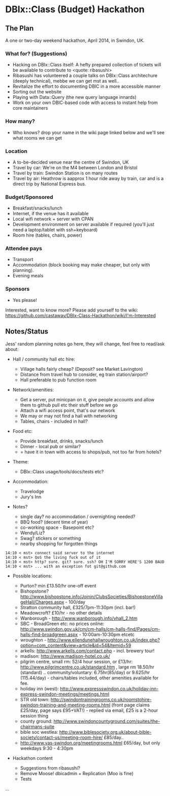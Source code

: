 DBIx::Class (Budget) Hackathon
==============================

The Plan
--------

A one or two-day weekend hackathon, April 2014, in Swindon, UK. 

### What for? (Suggestions)

* Hacking on DBIx::Class itself: A hefty prepared collection of tickets will be available to contribute to <quote: ribasushi>
* Ribasushi has volunteered a couple talks on DBIx::Class architechure (deeply technical), mebbe we can get mst as well..
* Revitalize the effort to documenting DBIC in a more accessible manner
* Sorting out the website
* Playing with Data::Query (the new query language innards)
* Work on your own DBIC-based code with access to instant help from core maintainers

### How many?

* Who knows? drop your name in the wiki page linked below and we'll see what rooms we can get

### Location

* A to-be-decided venue near the centre of Swindon, UK
* Travel by car: We're on the M4 between London and Bristol
* Travel by train: Swindon Station is on many routes
* Travel by air: Heathrow is aapprox 1 hour ride away by train, car and is a direct trip by National Express bus.

### Budget/Sponsored

* Breakfast/snacks/lunch
* Internet, if the venue has it available
* Local wifi network + server with CPAN
* Development environment on server available if required (you'll just need a laptop/tablet with ssh+keyboard)
* Room hire (tables, chairs, power)

### Attendee pays

* Transport
* Accommodation (block booking may make cheaper, but only with planning).
* Evening meals


### Sponsors

* Yes please!

Interested, want to know more? Please add yourself to the wiki:
https://github.com/castaway/DBIx-Class-Hackathon/wiki/I'm-Interested

Notes/Status
------------

Jess' random planning notes go here, they will change, feel free to read/ask about:

* Hall / community hall etc hire:
    * Village halls fairly cheap? (Deposit? see Market Lavington)
    * Distance from travel hub to consider, eg train station/airport?
    * Hall preferable to pub function room

* Network/amenities:
    * Get a server, put minicpan on it, give people accounts and allow them to github pull etc their stuff before we go
    * Attach a wifi access point, that's our network
    * We may or may not find a hall with networking
    * Tables, chairs - included in hall?

* Food etc:
    * Provide breakfast, drinks, snacks/lunch
    * Dinner - local pub or similar?
    * = have it in town with access to shops/pub, not too far from hotels?

* Theme:
    * DBIx::Class usage/tools/docs/tests etc?

* Accommodation:

    * Travelodge
    * Jury's Inn

* Notes?
    * single day? no accommodation / overnighting needed?
    * BBQ food? (decent time of year)
    * co-working space - Basepoint etc?
    * Wendy/Liz?
    * Swag? stickers or something
    * nearby shopping for forgotten things
```
14:10 < mst> connect said server to the internet
14:10 < mst> QoS the living fuck out of it
14:10 < mst> http? sure. git? sure. ssh? OH I'M SORRY HERE'S 1200 BAUD
14:10 < mst> ... with an exception fot git@github.com
```

*  Possible locations:
    * Purton? min £13.50/hr one-off event
    * Bishopstone? http://www.bishopstone.info/Joinin/ClubsSocieties/BishopstoneVillageHall/Charges.aspx - 100/day
    * Stratton community hall, £325/7pm-11:30pm (incl. bar!)
    * Meadowcroft? £10/hr - no other details
    * Wanborough - http://www.wanborough.info/vhall_2.htm
    * SBC - BroadGreen etc: no prices online: http://www.swindon.gov.uk/cm/cm-halls/cm-halls-find/Pages/cm-halls-find-broadgreen.aspx - 10:00am-10:30pm
etcetc
    * wroughton - http://www.ellendunehallwroughton.co.uk/index.php?option=com_content&view=article&id=54&Itemid=59
    * arkells: http://www.arkells.com/contact.php - incl. brewery tour!
    * madison: http://www.madison-hotel.co.uk/
    * pilgrim centre, small rm: 52/4 hour session, or £13/hr: http://www.pilgrimcentre.co.uk/standard.htm , large rm 18.50/hr (standard) .. community/voluntary: 6.75hr(85/day) or 9.625/hr (115.44/day) - chairs/tables included, other amenities available for fee.
    * holiday inn (west): http://www.expressswindon.co.uk/holiday-inn-express-swindon-meetings/meetings.html
    * STR old town: http://swindontrainingrooms.co.uk/roomstohire-swindon-training-and-meeting-rooms.html (front page claims £25/day, page says £95+VAT!) - replied via email, £25 is a 2-hour session thing
    * county ground: http://www.swindoncountyground.com/suites/the-chairmans-suite
    * bible soc westlea: http://www.biblesociety.org.uk/about-bible-society/contact-us/meeting-room-hire/ £85/day..
    * http://www.vas-swindon.org/meetingrooms.html £65/day, but only weekdays 9:30 - 4:30pm

* Hackathon content
    * Suggestions from ribasushi?
    * Remove Moose! dbicadmin + Replication (Moo is fine)
    * Tests
    
...

